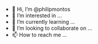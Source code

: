 - 👋 Hi, I’m @philipmontos
- 👀 I’m interested in ...
- 🌱 I’m currently learning ...
- 💞️ I’m looking to collaborate on ...
- 📫 How to reach me ...

<!---
philipmontos/philipmontos is a ✨ special ✨ repository because its `README.md` (this file) appears on your GitHub profile.
You can click the Preview link to take a look at your changes.
--->
